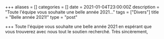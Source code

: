+++
aliases = []
categories = []
date = 2021-01-04T23:00:00Z
description = "Toute l'équipe vous souhaite une belle année 2021..."
tags = ["Divers"]
title = "Belle année 2021!"
type = "post"

+++
Toute l'équipe vous souhaite une belle année 2021 en espérant que vous trouverez avec nous tout le soutien recherché. Très sincèrement, 